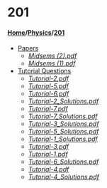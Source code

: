 # 201
#### [Home](../..)/[Physics](..)/[201]()
- [Papers](Papers)
    - [_Midsems (2).pdf_](Papers/Midsems%20(2).pdf)
    - [_Midsems (1).pdf_](Papers/Midsems%20(1).pdf)
- [Tutorial Questions](Tutorial%20Questions)
    - [_Tutorial-2.pdf_](Tutorial%20Questions/Tutorial-2.pdf)
    - [_Tutorial-5.pdf_](Tutorial%20Questions/Tutorial-5.pdf)
    - [_Tutorial-6.pdf_](Tutorial%20Questions/Tutorial-6.pdf)
    - [_Tutorial-2_Solutions.pdf_](Tutorial%20Questions/Tutorial-2_Solutions.pdf)
    - [_Tutorial-7.pdf_](Tutorial%20Questions/Tutorial-7.pdf)
    - [_Tutorial-7_Solutions.pdf_](Tutorial%20Questions/Tutorial-7_Solutions.pdf)
    - [_Tutorial-3_Solutions.pdf_](Tutorial%20Questions/Tutorial-3_Solutions.pdf)
    - [_Tutorial-5_Solutions.pdf_](Tutorial%20Questions/Tutorial-5_Solutions.pdf)
    - [_Tutorial-1_Solutions.pdf_](Tutorial%20Questions/Tutorial-1_Solutions.pdf)
    - [_Tutorial-3.pdf_](Tutorial%20Questions/Tutorial-3.pdf)
    - [_Tutorial-1.pdf_](Tutorial%20Questions/Tutorial-1.pdf)
    - [_Tutorial-6_Solutions.pdf_](Tutorial%20Questions/Tutorial-6_Solutions.pdf)
    - [_Tutorial-4.pdf_](Tutorial%20Questions/Tutorial-4.pdf)
    - [_Tutorial-4_Solutions.pdf_](Tutorial%20Questions/Tutorial-4_Solutions.pdf)
